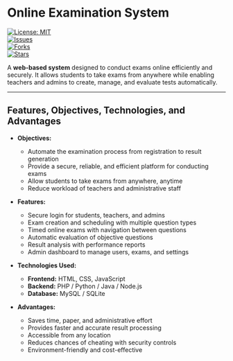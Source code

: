 # Online Examination System

[![License: MIT](https://img.shields.io/badge/License-MIT-yellow.svg)](LICENSE)  
[![Issues](https://img.shields.io/github/issues/venkateshhnyton/online-examination-system)](https://github.com/venkateshhnyton/online-examination-system/issues)  
[![Forks](https://img.shields.io/github/forks/venkateshhnyton/online-examination-system)](https://github.com/venkateshhnyton/online-examination-system/network/members)  
[![Stars](https://img.shields.io/github/stars/venkateshhnyton/online-examination-system)](https://github.com/venkateshhnyton/online-examination-system/stargazers)  

A **web-based system** designed to conduct exams online efficiently and securely. It allows students to take exams from anywhere while enabling teachers and admins to create, manage, and evaluate tests automatically.

---

## Features, Objectives, Technologies, and Advantages

- **Objectives:**  
  - Automate the examination process from registration to result generation  
  - Provide a secure, reliable, and efficient platform for conducting exams  
  - Allow students to take exams from anywhere, anytime  
  - Reduce workload of teachers and administrative staff  

- **Features:**  
  - Secure login for students, teachers, and admins  
  - Exam creation and scheduling with multiple question types  
  - Timed online exams with navigation between questions  
  - Automatic evaluation of objective questions  
  - Result analysis with performance reports  
  - Admin dashboard to manage users, exams, and settings  

- **Technologies Used:**  
  - **Frontend:** HTML, CSS, JavaScript  
  - **Backend:** PHP / Python / Java / Node.js  
  - **Database:** MySQL / SQLite  

- **Advantages:**  
  - Saves time, paper, and administrative effort  
  - Provides faster and accurate result processing  
  - Accessible from any location  
  - Reduces chances of cheating with security controls  
  - Environment-friendly and cost-effective  
